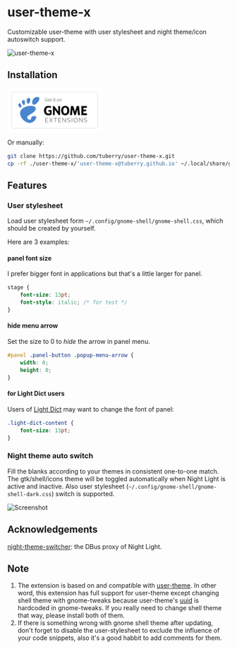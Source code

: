 # user-theme-x
Customizable user-theme with user stylesheet and night theme/icon autoswitch support.

![user-theme-x](https://user-images.githubusercontent.com/17917040/80664068-5311f700-8ac8-11ea-9c8c-b228edb8a0ea.gif)

## Installation
[<img src="https://raw.githubusercontent.com/andyholmes/gnome-shell-extensions-badge/master/get-it-on-ego.svg?sanitize=true" alt="Get it on GNOME Extensions" height="100" align="middle">][EGO]

Or manually:

```bash
git clone https://github.com/tuberry/user-theme-x.git
cp -rf ./user-theme-x/'user-theme-x@tuberry.github.io' ~/.local/share/gnome-shell/extensions/
```

## Features
### User stylesheet
Load user stylesheet form `~/.config/gnome-shell/gnome-shell.css`, which should be created by yourself.

Here are 3 examples:
#### panel font size
I prefer bigger font in applications but that's a little larger for panel.
```css
stage {
    font-size: 13pt;
    font-style: italic; /* for test */
}
```
#### hide menu arrow
Set the size to 0 to *hide* the arrow in panel menu.
```css
#panel .panel-button .popup-menu-arrow {
    width: 0;
    height: 0;
}
```
#### for Light Dict users
Users of [Light Dict] may want to change the font of panel:
```css
.light-dict-content {
    font-size: 13pt;
}
```
### Night theme auto switch
Fill the blanks according to your themes in consistent one-to-one match. The gtk/shell/icons theme will be toggled automatically when Night Light is active and inactive. Also user stylesheet (`~/.config/gnome-shell/gnome-shell-dark.css`) switch is supported.

![Screenshot](https://user-images.githubusercontent.com/17917040/80617887-38626280-8a75-11ea-8bcb-85566cd426e9.png)

## Acknowledgements
[night-theme-switcher](https://extensions.gnome.org/extension/2236/night-theme-switcher/): the DBus proxy of Night Light.

## Note
1. The extension is based on and compatible with [user-theme]. In other word, this extension has full support for user-theme except changing shell theme with gnome-tweaks because user-theme's [uuid] is hardcoded in gnome-tweaks. If you really need to change shell theme that way, please install both of them.
2. If there is something wrong with gnome shell theme after updating, don't forget to disable the user-stylesheet to exclude the influence of your code snippets, also it's a good habbit to add comments for them.

[EGO]:https://extensions.gnome.org/extension/3019/user-themes-x/
[Light Dict]:https://github.com/tuberry/light-dict
[user-theme]:https://extensions.gnome.org/extension/19/user-themes/
[uuid]:https://gitlab.gnome.org/GNOME/gnome-shell-extensions/-/merge_requests/110
